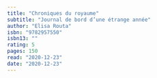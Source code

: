 ```yaml
---
title: "Chroniques du royaume"
subtitle: "Journal de bord d’une étrange année"
author: "Elisa Routa"
isbn: "9782957550"
isbn13: ""
rating: 5
pages: 150
read: "2020-12-23"
date: "2020-12-23"
---
```


